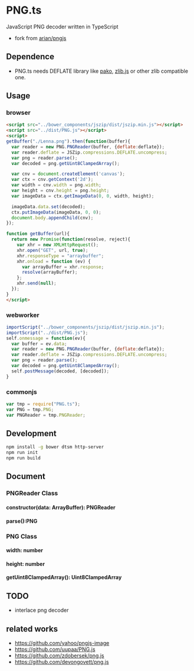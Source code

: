 # PNG.ts
JavaScript PNG decoder written in TypeScript

* fork from [arian/pngjs](https://github.com/arian/pngjs)

## Dependence
* PNG.ts needs DEFLATE library like  [pako](https://github.com/nodeca/pako), [zlib.js](https://github.com/imaya/zlib.js/) or other zlib compatible one.

## Usage

### browser
```html
<script src="../bower_components/jszip/dist/jszip.min.js"></script>
<script src="../dist/PNG.js"></script>
<script>
getBuffer("./Lenna.png").then(function(buffer){
  var reader = new PNG.PNGReader(buffer, {deflate:deflate});
  var reader.deflate = JSZip.compressions.DEFLATE.uncompress;
  var png = reader.parse();
  var decoded = png.getUint8ClampedArray();

  var cnv = document.createElement('canvas');
  var ctx = cnv.getContext('2d');
  var width = cnv.width = png.width;
  var height = cnv.height = png.height;
  var imageData = ctx.getImageData(0, 0, width, height);

  imageData.data.set(decoded);
  ctx.putImageData(imageData, 0, 0);
  document.body.appendChild(cnv);
});

function getBuffer(url){
  return new Promise(function(resolve, reject){
    var xhr = new XMLHttpRequest();
    xhr.open("GET", url, true);
    xhr.responseType = "arraybuffer";
    xhr.onload = function (ev) {
      var arrayBuffer = xhr.response;
      resolve(arrayBuffer);
    };
    xhr.send(null);
  });
}
</script>

```
### webworker
```javascript
importScript("../bower_components/jszip/dist/jszip.min.js");
importScript("../dist/PNG.js");
self.onmessage = function(ev){
  var buffer = ev.data;
  var reader = new PNG.PNGReader(buffer, {deflate:deflate});
  var reader.deflate = JSZip.compressions.DEFLATE.uncompress;
  var png = reader.parse();
  var decoded = png.getUint8ClampedArray();
  self.postMessage(decoded, [decoded]);
}
```

### commonjs
```javascript
var tmp = require("PNG.ts");
var PNG = tmp.PNG;
var PNGReader = tmp.PNGReader;
```

## Development
```sh
npm install -g bower dtsm http-server
npm run init
npm run build
```

## Document

### PNGReader Class
#### constructor(data: ArrayBuffer): PNGReader
#### parse():PNG

### PNG Class
#### width: number
#### height: number
#### getUint8ClampedArray(): Uint8ClampedArray

## TODO
* interlace png decoder

## related works
* https://github.com/yahoo/pngjs-image
* https://github.com/uupaa/PNG.js
* https://github.com/zdobersek/png.js
* https://github.com/devongovett/png.js
